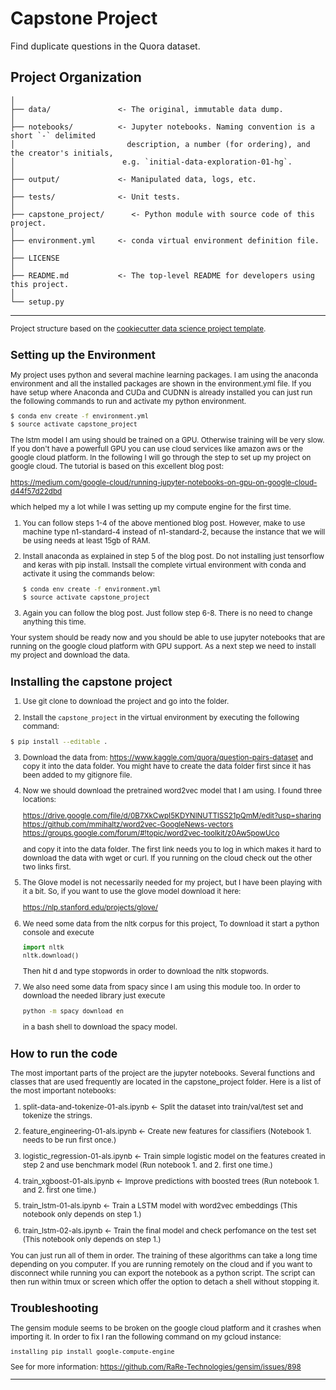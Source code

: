 Capstone Project
==============================

Find duplicate questions in the Quora dataset.

Project Organization
------------

    │
    ├── data/               <- The original, immutable data dump. 
    │
    ├── notebooks/          <- Jupyter notebooks. Naming convention is a short `-` delimited 
    │                         description, a number (for ordering), and the creator's initials,
    │                        e.g. `initial-data-exploration-01-hg`.
    │
    ├── output/             <- Manipulated data, logs, etc.
    │
    ├── tests/              <- Unit tests.
    │
    ├── capstone_project/      <- Python module with source code of this project.
    │
    ├── environment.yml     <- conda virtual environment definition file.
    │
    ├── LICENSE
    │
    ├── README.md           <- The top-level README for developers using this project.
    │
    └── setup.py            
    
--------

<p><small>Project structure based on the <a target="_blank" href="https://drivendata.github.io/cookiecutter-data-science/">cookiecutter data science project template</a>.</p>

Setting up the Environment
--------

My project uses python and several machine learning packages. I am using the anaconda 
environment and all the installed packages are shown in the environment.yml file.
If you have setup where Anaconda and CUDa and CUDNN is already installed you can just 
run the following commands to run and activate my python environment.

```bash
$ conda env create -f environment.yml
$ source activate capstone_project 
```
The lstm model I am using should be trained on a GPU. Otherwise training will be very slow.
If you don't have a powerfull GPU you can use cloud services like amazon aws or the google cloud platform.
In the following I will go through the step to set up my project on google cloud.
The tutorial is based on this excellent blog post:

https://medium.com/google-cloud/running-jupyter-notebooks-on-gpu-on-google-cloud-d44f57d22dbd

which helped my a lot while I was setting up my compute engine for the first time.
 
1. You can follow steps 1-4 of the above mentioned blog post. However, make to
use machine type n1-standard-4 instead of n1-standard-2, because the instance that
we will be using needs at least 15gb of RAM.
 
2. Install anaconda as explained in step 5 of the blog post. Do not installing just
tensorflow and keras with pip install. Instsall the complete virtual environment 
with conda and activate it using the commands below:

    ```bash
    $ conda env create -f environment.yml
    $ source activate capstone_project 
    ```

3. Again you can follow the blog post. Just follow step 6-8. There is no need to
change anything this time. 

Your system should be ready now and you should be able to use jupyter notebooks 
that are running on the google cloud platform with GPU support. As a next step we 
need to install my project and download the data.

Installing the capstone project
--------

1. Use git clone to download the project and go into the folder.

2. Install the `capstone_project` in the virtual environment by executing the
following command:

```bash
$ pip install --editable .
```

3. Download the data from: https://www.kaggle.com/quora/question-pairs-dataset
and copy it into the data folder. You might have to create the data folder first 
since it has been added to my gitignore file.

4. Now we should download the pretrained word2vec model that I am using. I found
three locations:

    https://drive.google.com/file/d/0B7XkCwpI5KDYNlNUTTlSS21pQmM/edit?usp=sharing
    https://github.com/mmihaltz/word2vec-GoogleNews-vectors
    https://groups.google.com/forum/#!topic/word2vec-toolkit/z0Aw5powUco

    and copy it into the data folder. The first link needs you to log in which makes it
hard to download the data with wget or curl. If you running on the cloud check out the
other two links first. 

5. The Glove model is not necessarily needed for my project, but I have been playing with
it a bit. So, if you want to use the glove model download it here:

    https://nlp.stanford.edu/projects/glove/

6. We need some data from the nltk corpus for this project, To download it
start a python console and execute

    ```python
    import nltk
    nltk.download()
    ```
    Then hit d and type stopwords in order to download the nltk stopwords.

7. We also need some data from spacy since I am using this module too. In order to
download the needed library just execute
    
    ```bash
    python -m spacy download en
    ```
    in a bash shell to download the spacy model.


How to run the code
--------

The most important parts of the project are the jupyter notebooks. Several 
functions and classes that are used frequently are located in the capstone_project
folder. Here is a list of the most important notebooks:

1. split-data-and-tokenize-01-als.ipynb <- Split the dataset into train/val/test set and tokenize the strings.

2. feature_engineering-01-als.ipynb     <- Create new features for classifiers (Notebook 1. needs to be run first once.) 

3. logistic_regression-01-als.ipynb     <- Train simple logistic 
model on the features created in step 2 and use benchmark model
(Run notebook 1. and 2. first one time.)

4. train_xgboost-01-als.ipynb           <- Improve predictions with boosted trees
(Run notebook 1. and 2. first one time.)

5. train_lstm-01-als.ipynb <- Train a LSTM model with word2vec embeddings (This notebook only depends on step 1.)

6. train_lstm-02-als.ipynb <- Train the final model and check perfomance on the test set (This notebook only depends on step 1.)


You can just run all of them in order. The training of these algorithms can take a long time
depending on you computer. If you  are running remotely on the cloud and if you want
to  disconnect while running you can export the notebook as a python script. 
The script can then run within tmux or screen which offer the option to 
detach a shell without stopping it. 

Troubleshooting
--------

The gensim module seems to be broken on the google cloud platform and it
crashes when importing it. In order to fix I ran the following command on
my gcloud instance: 

```
installing pip install google-compute-engine
```

See for more information: https://github.com/RaRe-Technologies/gensim/issues/898

------